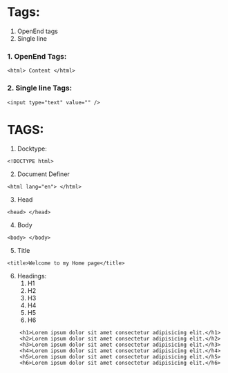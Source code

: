 # Tags:
1. OpenEnd tags
2. Single line

### 1. OpenEnd Tags:
```
<html> Content </html>
```

### 2. Single line Tags:
```
<input type="text" value="" />
```

# TAGS:
1. Docktype:
```
<!DOCTYPE html>
```

2. Document Definer
```
<html lang="en"> </html>
```

3. Head 
```
<head> </head>
```

4. Body
```
<body> </body>
```

5. Title
```
<title>Welcome to my Home page</title>
```

6. Headings:
    1. H1
    1. H2
    1. H3
    1. H4
    1. H5
    1. H6
```
    <h1>Lorem ipsum dolor sit amet consectetur adipisicing elit.</h1>
    <h2>Lorem ipsum dolor sit amet consectetur adipisicing elit.</h2>
    <h3>Lorem ipsum dolor sit amet consectetur adipisicing elit.</h3>
    <h4>Lorem ipsum dolor sit amet consectetur adipisicing elit.</h4>
    <h5>Lorem ipsum dolor sit amet consectetur adipisicing elit.</h5>
    <h6>Lorem ipsum dolor sit amet consectetur adipisicing elit.</h6>
```